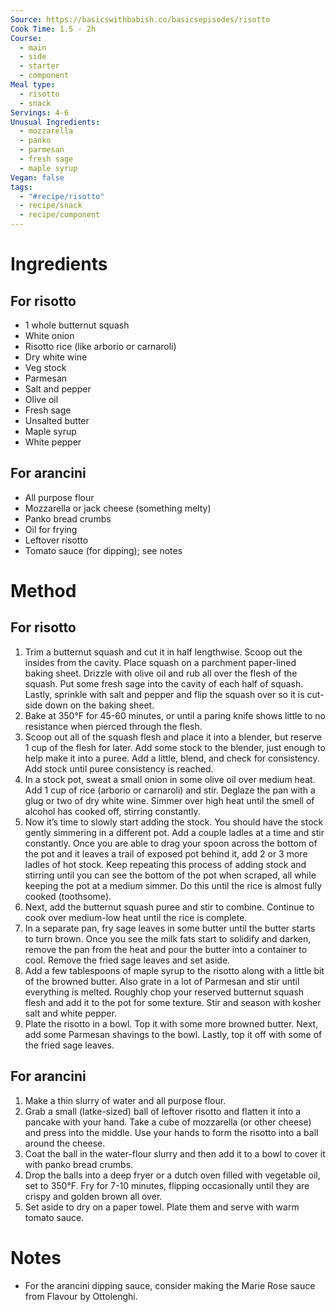 ```yaml
---
Source: https://basicswithbabish.co/basicsepisodes/risotto
Cook Time: 1.5 - 2h
Course:
  - main
  - side
  - starter
  - component
Meal type:
  - risotto
  - snack
Servings: 4-6
Unusual Ingredients:
  - mozzarella
  - panko
  - parmesan
  - fresh sage
  - maple syrup
Vegan: false
tags:
  - "#recipe/risotto"
  - recipe/snack
  - recipe/component
---
```

# Ingredients

## For risotto

- 1 whole butternut squash
- White onion
- Risotto rice (like arborio or carnaroli)
- Dry white wine
- Veg stock
- Parmesan
- Salt and pepper
- Olive oil
- Fresh sage 
- Unsalted butter
- Maple syrup
- White pepper

## For arancini

- All purpose flour  
- Mozzarella or jack cheese (something melty)  
- Panko bread crumbs  
- Oil for frying  
- Leftover risotto  
- Tomato sauce (for dipping); see notes

# Method

## For risotto

1. Trim a butternut squash and cut it in half lengthwise. Scoop out the insides from the cavity. Place squash on a parchment paper-lined baking sheet. Drizzle with olive oil and rub all over the flesh of the squash. Put some fresh sage into the cavity of each half of squash. Lastly, sprinkle with salt and pepper and flip the squash over so it is cut-side down on the baking sheet.
2. Bake at 350°F for 45-60 minutes, or until a paring knife shows little to no resistance when pierced through the flesh.
3. Scoop out all of the squash flesh and place it into a blender, but reserve 1 cup of the flesh for later. Add some stock to the blender, just enough to help make it into a puree. Add a little, blend, and check for consistency. Add stock until puree consistency is reached.
4. In a stock pot, sweat a small onion in some olive oil over medium heat. Add 1 cup of rice (arborio or carnaroli) and stir. Deglaze the pan with a glug or two of dry white wine. Simmer over high heat until the smell of alcohol has cooked off, stirring constantly. 
5. Now it’s time to slowly start adding the stock. You should have the stock gently simmering in a different pot. Add a couple ladles at a time and stir constantly. Once you are able to drag your spoon across the bottom of the pot and it leaves a trail of exposed pot behind it, add 2 or 3 more ladles of hot stock. Keep repeating this process of adding stock and stirring until you can see the bottom of the pot when scraped, all while keeping the pot at a medium simmer. Do this until the rice is almost fully cooked (toothsome).
6. Next, add the butternut squash puree and stir to combine. Continue to cook over medium-low heat until the rice is complete.
7. In a separate pan, fry sage leaves in some butter until the butter starts to turn brown. Once you see the milk fats start to solidify and darken, remove the pan from the heat and pour the butter into a container to cool. Remove the fried sage leaves and set aside.
8. Add a few tablespoons of maple syrup to the risotto along with a little bit of the browned butter. Also grate in a lot of Parmesan and stir until everything is melted. Roughly chop your reserved butternut squash flesh and add it to the pot for some texture. Stir and season with kosher salt and white pepper.
9. Plate the risotto in a bowl. Top it with some more browned butter. Next, add some Parmesan shavings to the bowl. Lastly, top it off with some of the fried sage leaves.

## For arancini

1. Make a thin slurry of water and all purpose flour.
2. Grab a small (latke-sized) ball of leftover risotto and flatten it into a pancake with your hand. Take a cube of mozzarella (or other cheese) and press into the middle. Use your hands to form the risotto into a ball around the cheese.
3. Coat the ball in the water-flour slurry and then add it to a bowl to cover it with panko bread crumbs.
4. Drop the balls into a deep fryer or a dutch oven filled with vegetable oil, set to 350°F. Fry for 7-10 minutes, flipping occasionally until they are crispy and golden brown all over.
5. Set aside to dry on a paper towel. Plate them and serve with warm tomato sauce.

# Notes

- For the arancini dipping sauce, consider making the Marie Rose sauce from Flavour by Ottolenghi.